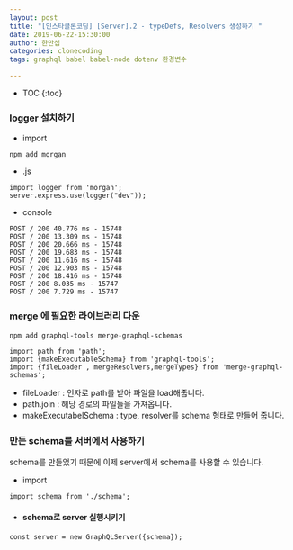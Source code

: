 ```yaml
---
layout: post
title: "[인스타클론코딩] [Server].2 - typeDefs, Resolvers 생성하기 "
date: 2019-06-22-15:30:00
author: 한만섭
categories: clonecoding
tags: graphql babel babel-node dotenv 환경변수

---
```




* TOC
{:toc}


### logger 설치하기

- import

```
npm add morgan
```

- .js

```
import logger from 'morgan';
server.express.use(logger("dev"));
```

- console

```
POST / 200 40.776 ms - 15748
POST / 200 13.309 ms - 15748
POST / 200 20.666 ms - 15748
POST / 200 19.683 ms - 15748
POST / 200 11.616 ms - 15748
POST / 200 12.903 ms - 15748
POST / 200 18.416 ms - 15748
POST / 200 8.035 ms - 15747
POST / 200 7.729 ms - 15747
```

### merge 에 필요한 라이브러리 다운

```
npm add graphql-tools merge-graphql-schemas
```

```
import path from 'path';
import {makeExecutableSchema} from 'graphql-tools';
import {fileLoader , mergeResolvers,mergeTypes} from 'merge-graphql-schemas';
```

- fileLoader : 인자로 path를 받아 파일을 load해줍니다.
- path.join : 해당 경로의 파일들을 가져옵니다.
- makeExecutabelSchema : type, resolver를 schema 형태로 만들어 줍니다.

### 만든 schema를 서버에서 사용하기

schema를 만들었기 때문에 이제 server에서 schema를 사용할 수 있습니다.

- import

```
import schema from './schema';
```

- #### schema로 server 실행시키기

```
const server = new GraphQLServer({schema});
```
